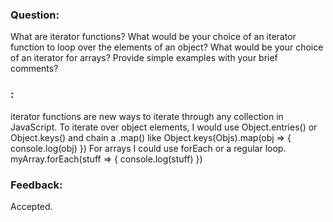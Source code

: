 ### Question:

What are iterator functions?  What would be your choice of an iterator
function to loop over the elements of an object?  What would be your 
choice of an iterator for arrays? Provide simple examples with your
brief comments?

### :

iterator functions are new ways to iterate through any collection in JavaScript.
To iterate over object elements, I would use Object.entries() or Object.keys() and chain a .map()
like Object.keys(Objs).map(obj => {
    console.log(obj)
})
For arrays I could use forEach or a regular loop.
myArray.forEach(stuff => {
    console.log(stuff)
})


### Feedback:

Accepted.